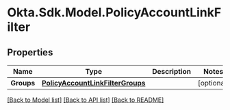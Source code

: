 # Okta.Sdk.Model.PolicyAccountLinkFilter

## Properties

Name | Type | Description | Notes
------------ | ------------- | ------------- | -------------
**Groups** | [**PolicyAccountLinkFilterGroups**](PolicyAccountLinkFilterGroups.md) |  | [optional] 

[[Back to Model list]](../README.md#documentation-for-models) [[Back to API list]](../README.md#documentation-for-api-endpoints) [[Back to README]](../README.md)

